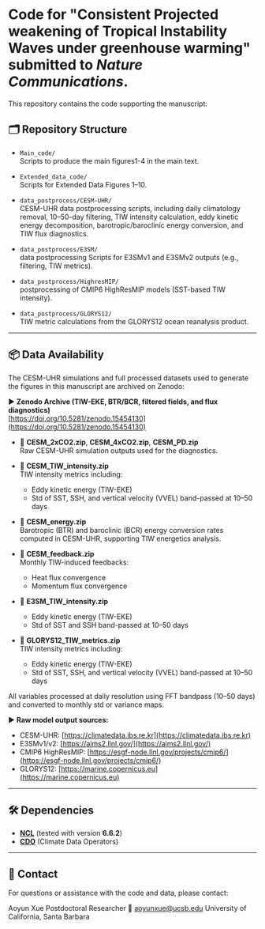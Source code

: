 # Code for "Consistent Projected weakening of Tropical Instability Waves under greenhouse warming" submitted to *Nature Communications*.

This repository contains the code supporting the manuscript:

## 🗂️ Repository Structure

- `Main_code/`  
  Scripts to produce the main figures1-4 in the main text.
  
- `Extended_data_code/`  
  Scripts for Extended Data Figures 1–10.

- `data_postprocess/CESM-UHR/`  
  CESM-UHR  data postprocessing scripts, including daily climatology removal, 10–50-day filtering, TIW intensity calculation, eddy kinetic energy decomposition, barotropic/baroclinic energy conversion, and TIW flux diagnostics.

- `data_postprocess/E3SM/`  
  data postprocessing Scripts for E3SMv1 and E3SMv2 outputs (e.g., filtering, TIW metrics).

- `data_postprocess/HighresMIP/`  
  postprocessing of CMIP6 HighResMIP models (SST-based TIW intensity).

- `data_postprocess/GLORYS12/`  
 TIW metric calculations from the GLORYS12 ocean reanalysis product.

---
## 📦 Data Availability

The CESM-UHR simulations and full processed datasets used to generate the figures in this manuscript are archived on Zenodo:

▶ **Zenodo Archive (TIW-EKE, BTR/BCR, filtered fields, and flux diagnostics)**  
[https://doi.org/10.5281/zenodo.15454130](https://doi.org/10.5281/zenodo.15454130)


- 🔹 **CESM_2xCO2.zip**, **CESM_4xCO2.zip**, **CESM_PD.zip**  
  Raw CESM-UHR simulation outputs used for the diagnostics.
  
- 🔹 **CESM_TIW_intensity.zip**  
  TIW intensity metrics including:
  - Eddy kinetic energy (TIW-EKE)
  - Std of SST, SSH, and vertical velocity (VVEL) band-passed at 10–50 days

- 🔹 **CESM_energy.zip**  
  Barotropic (BTR) and baroclinic (BCR) energy conversion rates computed in CESM-UHR, supporting TIW energetics analysis.

- 🔹 **CESM_feedback.zip**  
  Monthly TIW-induced feedbacks:
  - Heat flux convergence
  - Momentum flux convergence

- 🔹 **E3SM_TIW_intensity.zip**  
   - Eddy kinetic energy (TIW-EKE)
   - Std of SST and SSH band-passed at 10–50 days

- 🔹 **GLORYS12_TIW_metrics.zip**  
   TIW intensity metrics including:
  - Eddy kinetic energy (TIW-EKE)
  - Std of SST, SSH, and vertical velocity (VVEL) band-passed at 10–50 days

All variables processed at daily resolution using FFT bandpass (10–50 days) and converted to monthly std or variance maps.

▶ **Raw model output sources:**
- CESM-UHR: [https://climatedata.ibs.re.kr](https://climatedata.ibs.re.kr)  
- E3SMv1/v2: [https://aims2.llnl.gov/](https://aims2.llnl.gov/)  
- CMIP6 HighResMIP: [https://esgf-node.llnl.gov/projects/cmip6/](https://esgf-node.llnl.gov/projects/cmip6/)  
- GLORYS12: [https://marine.copernicus.eu](https://marine.copernicus.eu)
---

## 🛠️ Dependencies

- [**NCL**](https://www.ncl.ucar.edu/) (tested with version **6.6.2**)  
- [**CDO**](https://code.mpimet.mpg.de/projects/cdo) (Climate Data Operators)

---

## 📧 Contact
For questions or assistance with the code and data, please contact:

Aoyun Xue
Postdoctoral Researcher
📩 aoyunxue@ucsb.edu
University of California, Santa Barbara
